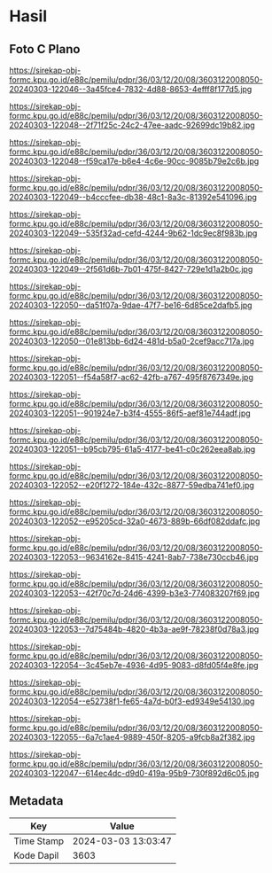 # Hasil

## Foto C Plano

https://sirekap-obj-formc.kpu.go.id/e88c/pemilu/pdpr/36/03/12/20/08/3603122008050-20240303-122046--3a45fce4-7832-4d88-8653-4efff8f177d5.jpg

https://sirekap-obj-formc.kpu.go.id/e88c/pemilu/pdpr/36/03/12/20/08/3603122008050-20240303-122048--2f71f25c-24c2-47ee-aadc-92699dc19b82.jpg

https://sirekap-obj-formc.kpu.go.id/e88c/pemilu/pdpr/36/03/12/20/08/3603122008050-20240303-122048--f59ca17e-b6e4-4c6e-90cc-9085b79e2c6b.jpg

https://sirekap-obj-formc.kpu.go.id/e88c/pemilu/pdpr/36/03/12/20/08/3603122008050-20240303-122049--b4cccfee-db38-48c1-8a3c-81392e541096.jpg

https://sirekap-obj-formc.kpu.go.id/e88c/pemilu/pdpr/36/03/12/20/08/3603122008050-20240303-122049--535f32ad-cefd-4244-9b62-1dc9ec8f983b.jpg

https://sirekap-obj-formc.kpu.go.id/e88c/pemilu/pdpr/36/03/12/20/08/3603122008050-20240303-122049--2f561d6b-7b01-475f-8427-729e1d1a2b0c.jpg

https://sirekap-obj-formc.kpu.go.id/e88c/pemilu/pdpr/36/03/12/20/08/3603122008050-20240303-122050--da51f07a-9dae-47f7-be16-6d85ce2dafb5.jpg

https://sirekap-obj-formc.kpu.go.id/e88c/pemilu/pdpr/36/03/12/20/08/3603122008050-20240303-122050--01e813bb-6d24-481d-b5a0-2cef9acc717a.jpg

https://sirekap-obj-formc.kpu.go.id/e88c/pemilu/pdpr/36/03/12/20/08/3603122008050-20240303-122051--f54a58f7-ac62-42fb-a767-495f8767349e.jpg

https://sirekap-obj-formc.kpu.go.id/e88c/pemilu/pdpr/36/03/12/20/08/3603122008050-20240303-122051--901924e7-b3f4-4555-86f5-aef81e744adf.jpg

https://sirekap-obj-formc.kpu.go.id/e88c/pemilu/pdpr/36/03/12/20/08/3603122008050-20240303-122051--b95cb795-61a5-4177-be41-c0c262eea8ab.jpg

https://sirekap-obj-formc.kpu.go.id/e88c/pemilu/pdpr/36/03/12/20/08/3603122008050-20240303-122052--e20f1272-184e-432c-8877-59edba741ef0.jpg

https://sirekap-obj-formc.kpu.go.id/e88c/pemilu/pdpr/36/03/12/20/08/3603122008050-20240303-122052--e95205cd-32a0-4673-889b-66df082ddafc.jpg

https://sirekap-obj-formc.kpu.go.id/e88c/pemilu/pdpr/36/03/12/20/08/3603122008050-20240303-122053--9634162e-8415-4241-8ab7-738e730ccb46.jpg

https://sirekap-obj-formc.kpu.go.id/e88c/pemilu/pdpr/36/03/12/20/08/3603122008050-20240303-122053--42f70c7d-24d6-4399-b3e3-774083207f69.jpg

https://sirekap-obj-formc.kpu.go.id/e88c/pemilu/pdpr/36/03/12/20/08/3603122008050-20240303-122053--7d75484b-4820-4b3a-ae9f-78238f0d78a3.jpg

https://sirekap-obj-formc.kpu.go.id/e88c/pemilu/pdpr/36/03/12/20/08/3603122008050-20240303-122054--3c45eb7e-4936-4d95-9083-d8fd05f4e8fe.jpg

https://sirekap-obj-formc.kpu.go.id/e88c/pemilu/pdpr/36/03/12/20/08/3603122008050-20240303-122054--e52738f1-fe65-4a7d-b0f3-ed9349e54130.jpg

https://sirekap-obj-formc.kpu.go.id/e88c/pemilu/pdpr/36/03/12/20/08/3603122008050-20240303-122055--6a7c1ae4-9889-450f-8205-a9fcb8a2f382.jpg

https://sirekap-obj-formc.kpu.go.id/e88c/pemilu/pdpr/36/03/12/20/08/3603122008050-20240303-122047--614ec4dc-d9d0-419a-95b9-730f892d6c05.jpg


## Metadata

| Key        | Value               |
| ---------- | ------------------- |
| Time Stamp | 2024-03-03 13:03:47 |
| Kode Dapil | 3603                |




